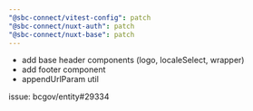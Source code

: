 ```yaml
---
"@sbc-connect/vitest-config": patch
"@sbc-connect/nuxt-auth": patch
"@sbc-connect/nuxt-base": patch
---
```


- add base header components (logo, localeSelect, wrapper)
- add footer component
- appendUrlParam util

issue: bcgov/entity#29334

